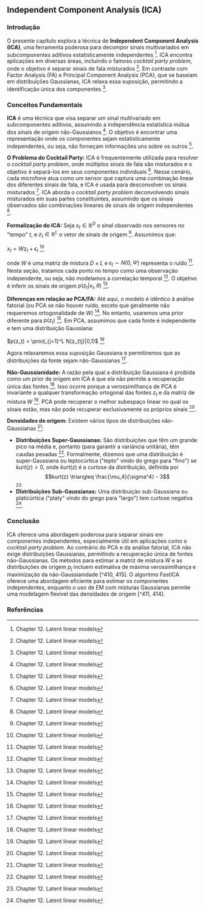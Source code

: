 ## Independent Component Analysis (ICA)

### Introdução
O presente capítulo explora a técnica de **Independent Component Analysis (ICA)**, uma ferramenta poderosa para decompor sinais multivariados em subcomponentes aditivos estatisticamente independentes [^407]. ICA encontra aplicações em diversas áreas, incluindo o famoso *cocktail party problem*, onde o objetivo é separar sinais de fala misturados [^407]. Em contraste com Factor Analysis (FA) e Principal Component Analysis (PCA), que se baseiam em distribuições Gaussianas, ICA relaxa essa suposição, permitindo a identificação única dos componentes [^408].

### Conceitos Fundamentais
**ICA** é uma técnica que visa separar um sinal multivariado em subcomponentes aditivos, assumindo a independência estatística mútua dos sinais de origem não-Gaussianos [^407]. O objetivo é encontrar uma representação onde os componentes sejam estatisticamente independentes, ou seja, não forneçam informações uns sobre os outros [^407].

**O Problema do Cocktail Party:** ICA é frequentemente utilizada para resolver o *cocktail party problem*, onde múltiplos sinais de fala são misturados e o objetivo é separá-los em seus componentes individuais [^407]. Nesse cenário, cada microfone atua como um sensor que captura uma combinação linear dos diferentes sinais de fala, e ICA é usada para desconvolver os sinais misturados [^407]. ICA aborda o *cocktail party problem* deconvolvendo sinais misturados em suas partes constituintes, assumindo que os sinais observados são combinações lineares de sinais de origem independentes [^407].

**Formalização do ICA:** Seja $x_t \in \mathbb{R}^D$ o sinal observado nos sensores no "tempo" $t$, e $z_t \in \mathbb{R}^L$ o vetor de sinais de origem [^407]. Assumimos que:

$x_t = Wz_t + \epsilon_t$ [^407]

onde $W$ é uma matriz de mistura $D \times L$ e $\epsilon_t \sim N(0, \Psi)$ representa o ruído [^408]. Nesta seção, tratamos cada ponto no tempo como uma observação independente, ou seja, não modelamos a correlação temporal [^408]. O objetivo é inferir os sinais de origem $p(z_t|x_t, \theta)$ [^408].

**Diferenças em relação ao PCA/FA:** Até aqui, o modelo é idêntico à análise fatorial (ou PCA se não houver ruído, exceto que geralmente não requeremos ortogonalidade de $W$) [^408]. No entanto, usaremos uma prior diferente para $p(z_t)$ [^408]. Em PCA, assumimos que cada fonte é independente e tem uma distribuição Gaussiana:

$p(z_t) = \prod_{j=1}^L N(z_{tj}|0,1)$ [^408]

Agora relaxaremos essa suposição Gaussiana e permitiremos que as distribuições da fonte sejam não-Gaussianas [^408].

**Não-Gaussianidade:** A razão pela qual a distribuição Gaussiana é proibida como um prior de origem em ICA é que ela não permite a recuperação única das fontes [^409]. Isso ocorre porque a verossimilhança de PCA é invariante a qualquer transformação ortogonal das fontes $z_t$ e da matriz de mistura $W$ [^409]. PCA pode recuperar o melhor subespaço linear no qual os sinais estão, mas não pode recuperar exclusivamente os próprios sinais [^409].

**Densidades de origem:**  Existem vários tipos de distribuições não-Gaussianas [^413]:
*   **Distribuições Super-Gaussianas:** São distribuições que têm um grande pico na média e, portanto (para garantir a variância unitária), têm caudas pesadas [^413]. Formalmente, dizemos que uma distribuição é super-Gaussiana ou leptocúrtica ("lepto" vindo do grego para "fino") se $kurt(z) > 0$, onde $kurt(z)$ é a curtose da distribuição, definida por
$$kurt(z) \triangleq \frac{\mu_4}{\sigma^4} - 3$$ [^413]
*   **Distribuições Sub-Gaussianas:** Uma distribuição sub-Gaussiana ou platicúrtica ("platy" vindo do grego para "largo") tem curtose negativa [^413].

### Conclusão
ICA oferece uma abordagem poderosa para separar sinais em componentes independentes, especialmente útil em aplicações como o *cocktail party problem*. Ao contrário do PCA e da análise fatorial, ICA não exige distribuições Gaussianas, permitindo a recuperação única de fontes não-Gaussianas. Os métodos para estimar a matriz de mistura $W$ e as distribuições de origem $p_j$ incluem estimativa de máxima verossimilhança e maximização da não-Gaussianidade [^410, 415]. O algoritmo FastICA oferece uma abordagem eficiente para estimar os componentes independentes, enquanto o uso de EM com misturas Gaussianas permite uma modelagem flexível das densidades de origem [^411, 414].

### Referências
[^407]: Chapter 12. Latent linear models
[^408]: Chapter 12. Latent linear models
[^409]: Chapter 12. Latent linear models
[^410]: Chapter 12. Latent linear models
[^411]: Chapter 12. Latent linear models
[^413]: Chapter 12. Latent linear models
[^414]: Chapter 12. Latent linear models
[^415]: Chapter 12. Latent linear models
<!-- END -->